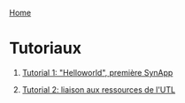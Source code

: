 [Home](../sitemap.md)

# Tutoriaux

1. [Tutorial 1: "Helloworld", première SynApp](tuto01/index.md)

2. [Tutorial 2: liaison aux ressources de l'UTL](tuto02/index.md)